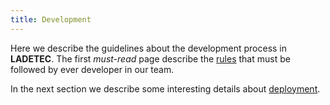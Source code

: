 ```yaml
---
title: Development
---
```


Here we describe the guidelines about the development process in **LADETEC**.
The first *must-read* page describe the [rules](./31.rules/default.md) that must be followed by ever developer in our team.

In the next section we describe some interesting details about [deployment](./32.deployment/default.en.md).